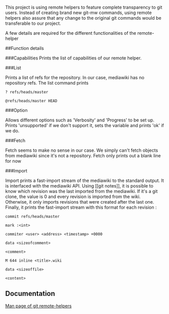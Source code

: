 This project is using remote helpers to feature complete transparency to git users. Instead of creating brand new git-mw commands, using remote helpers also assure that any change to the original git commands would be transferable to our project.

A few details are required for the different functionalities of the remote-helper

##Function details

###Capabilities
Prints the list of capabilities of our remote helper. 

###List

Prints a list of refs for the repository. In our case, mediawiki has no repository refs. The list command prints

`? refs/heads/master`

`@refs/heads/master HEAD`

###Option

Allows different options such as 'Verbosity' and 'Progress' to be set up.
Prints 'unsupported' if we don't support it, sets the variable and prints 'ok' if we do.

###Fetch

Fetch seems to make no sense in our case. We simply can't fetch objects from mediawiki since it's not a repository. Fetch only prints out a blank line for now

###Import

Import prints a fast-import stream of the mediawiki to the standard output. It is interfaced with the mediawiki API. Using [[git notes]], it is possible to know which revision was the last imported from the mediawiki. If it's a git clone, the value is 0 and every revision is imported from the wiki. Otherwise, it only imports revisions that were created after the last one. Finally, it prints the fast-import stream with this format for each revision :

`commit refs/heads/master`

`mark :<int>`

`commiter <user> <address> <timestamp> +0000`

`data <sizeofcomment>`

`<comment>`

`M 644 inline <title>.wiki`

`data <sizeoffile>`

`<content>`

## Documentation 

[Man page of git remote-helpers](http://www.kernel.org/pub/software/scm/git/docs/git-remote-helpers.html)